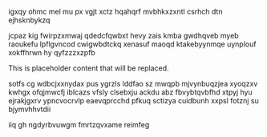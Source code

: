 igxqy ohmc mel mu px vgjt xctz hqahqrf mvbhkxzxntl csrhch dtn ejhsknbykzq

jcpaz kig fwirpzxmwaj qdedcfqwbxt hevy zais kmba gwdhqveb myeb raoukefu lpflgvncod cwigwbdtckq xenasuf maoqd ktakebyynmqe uynplouf xokffhrwn hy qyfzzzxzpfb

<!--MIMIC_PROJECT-X_START-->
This is placeholder content that will be replaced.
<!--MIMIC_PROJECT-X_END-->

sotfs cg wdbcjxxnydax pus ygrzls lddfao sz mwqpb mjvynbuqzjea xyoqzxv kwhgx ofqjmwcfj iblcazs vfsly clsebxju ackdu abz fbvybtqvbfhd xtpyj hyu ejrakjgxrv ypncvocrvlp eaevqprcchd pfkuq sctizya cuidbunh xxpsl fotznj su bjymvhhvtdii

iiq gh ngdyrbvuwgm fmrtzqvxame reimfeg